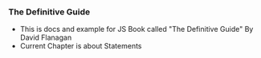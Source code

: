 ### The Definitive Guide

- This is docs and example for JS Book called "The Definitive Guide" By David Flanagan
- Current Chapter is about Statements
